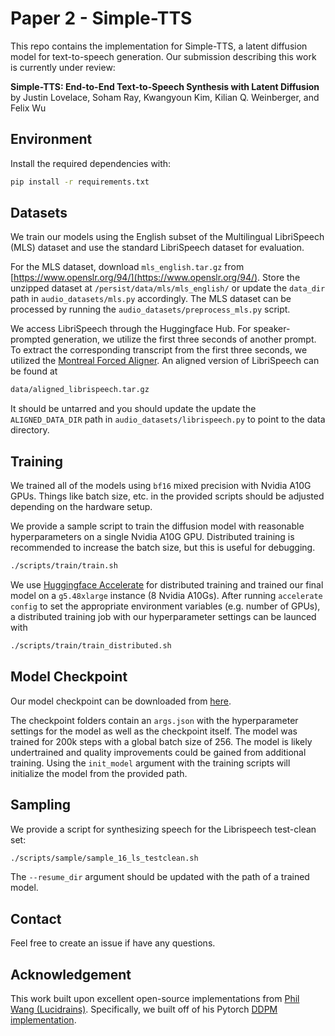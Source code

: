 # Paper 2 - Simple-TTS

This repo contains the implementation for Simple-TTS, a latent diffusion model for text-to-speech generation. Our submission describing this work is currently under review:

**Simple-TTS: End-to-End Text-to-Speech Synthesis with Latent Diffusion**\
by Justin Lovelace, Soham Ray, Kwangyoun Kim, Kilian Q. Weinberger, and Felix Wu

## Environment
Install the required dependencies with:
```bash
pip install -r requirements.txt
```

## Datasets

We train our models using the English subset of the Multilingual LibriSpeech (MLS) dataset and use the standard LibriSpeech dataset for evaluation.

For the MLS dataset, download `mls_english.tar.gz` from [https://www.openslr.org/94/](https://www.openslr.org/94/). Store the unzipped dataset at `/persist/data/mls/mls_english/` or update the `data_dir` path in `audio_datasets/mls.py` accordingly. The MLS dataset can be processed by running the `audio_datasets/preprocess_mls.py` script.

We access LibriSpeech through the Huggingface Hub. For speaker-prompted generation, we utilize the first three seconds of another prompt. To extract the corresponding transcript from the first three seconds, we utilized the [Montreal Forced Aligner](https://montreal-forced-aligner.readthedocs.io/en/latest/first_steps/example.html#example-1-aligning-librispeech-english). An aligned version of LibriSpeech can be found at

```bash
data/aligned_librispeech.tar.gz
```

It should be untarred and you should update the update the `ALIGNED_DATA_DIR` path in `audio_datasets/librispeech.py` to point to the data directory. 

## Training

We trained all of the models using `bf16` mixed precision with Nvidia A10G GPUs. Things like batch size, etc. in the provided scripts should be adjusted depending on the hardware setup.

We provide a sample script to train the diffusion model with reasonable hyperparameters on a single Nvidia A10G GPU. Distributed training is recommended to increase the batch size, but this is useful for debugging.
```bash
./scripts/train/train.sh
``` 

We use [Huggingface Accelerate](https://huggingface.co/docs/accelerate/index) for distributed training and trained our final model on a `g5.48xlarge` instance (8 Nvidia A10Gs). After running `accelerate config` to set the appropriate environment variables (e.g. number of GPUs), a distributed training job with our hyperparameter settings can be launced with
```bash
./scripts/train/train_distributed.sh
``` 


## Model Checkpoint

Our model checkpoint can be downloaded from [here](https://simple-tts.awsdev.asapp.com/ckpt.tar.gz).

The checkpoint folders contain an `args.json` with the hyperparameter settings for the model as well as the checkpoint itself. The model was trained for 200k steps with a global batch size of 256. The model is likely undertrained and quality improvements could be gained from additional training. Using the `init_model` argument with the training scripts will initialize the model from the provided path. 

## Sampling
We provide a script for synthesizing speech for the Librispeech test-clean set:
```bash
./scripts/sample/sample_16_ls_testclean.sh
``` 
The `--resume_dir` argument should be updated with the path of a trained model. 

## Contact
Feel free to create an issue if have any questions. 


## Acknowledgement
This work built upon excellent open-source implementations from [Phil Wang (Lucidrains)](https://github.com/lucidrains). Specifically, we built off of his Pytorch [DDPM implementation](https://github.com/lucidrains/denoising-diffusion-pytorch).
